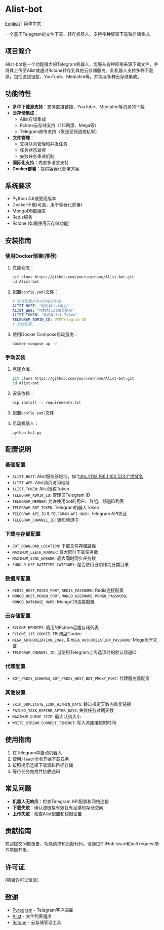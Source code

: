 # Alist-bot

[English](README.en.md) | 简体中文

一个基于Telegram的文件下载、转存机器人，支持多种资源下载和存储集成。

## 项目简介

Alist-bot是一个功能强大的Telegram机器人，能够从各种网络来源下载文件，并将其上传至Alist或通过Rclone转存到其他云存储服务。此机器人支持多种下载源，包括直接链接、YouTube、Mediafire等，并能与多种云存储集成。

## 功能特性

- **多种下载源支持**：支持直接链接、YouTube、Mediafire等资源的下载
- **云存储集成**：
  - Alist存储集成
  - Rclone云存储支持（115网盘、Mega等）
  - Telegram直传支持（发送至频道或私聊）
- **文件管理**：
  - 支持队列管理和并发任务
  - 任务状态监控
  - 失败任务重试机制
- **国际化支持**：内置多语言支持
- **Docker部署**：提供容器化部署方案

## 系统要求

- Python 3.8或更高版本
- Docker环境(可选，用于容器化部署)
- MongoDB数据库
- Redis服务
- Rclone (如需使用云存储功能)

## 安装指南

### 使用Docker部署(推荐)

1. 克隆仓库：
   ```bash
   git clone https://github.com/yourusername/Alist-bot.git
   cd Alist-bot
   ```

2. 配置`config.yaml`文件：
   ```yaml
   # 修改配置文件中的相关参数
   ALIST_HOST: "你的Alist地址"
   ALIST_WEB: "你的Alist网页地址"
   ALIST_TOKEN: "你的Alist Token"
   TELEGRAM_ADMIN_ID: 你的Telegram ID
   # 其他配置...
   ```

3. 使用Docker Compose启动服务：
   ```bash
   docker-compose up -d
   ```

### 手动安装

1. 克隆仓库：
   ```bash
   git clone https://github.com/yourusername/Alist-bot.git
   cd Alist-bot
   ```

2. 安装依赖：
   ```bash
   pip install -r requirements.txt
   ```

3. 配置`config.yaml`文件

4. 启动机器人：
   ```bash
   python bot.py
   ```

## 配置说明

### 基础配置

- `ALIST_HOST`: Alist服务器地址，如"http://192.168.1.100:5244"或域名
- `ALIST_WEB`: Alist网页访问地址
- `ALIST_TOKEN`: Alist授权Token
- `TELEGRAM_ADMIN_ID`: 管理员Telegram ID
- `TELEGRAM_MEMBER`: 允许使用bot的用户、群组、频道ID列表
- `TELEGRAM_BOT_TOKEN`: Telegram机器人Token
- `TELEGRAM_API_ID` & `TELEGRAM_API_HASH`: Telegram API凭证
- `TELEGRAM_CHANNEL_ID`: 通知频道ID

### 下载与存储配置

- `BOT_DOWNLOAD_LOCATION`: 下载文件存储路径
- `MAXIMUM_LEECH_WORKER`: 最大同时下载任务数
- `MAXIMUM_SYNC_WORKER`: 最大同时同步任务数
- `SHOULD_USE_DATETIME_CATEGORY`: 是否使用日期作为分类目录

### 数据库配置

- `REDIS_HOST`, `REDIS_PORT`, `REDIS_PASSWORD`: Redis连接配置
- `MONGO_HOST`, `MONGO_PORT`, `MONGO_USERNAME`, `MONGO_PASSWORD`, `MONGO_DATABASE_NAME`: MongoDB连接配置

### 云存储配置

- `RCLONE_REMOTES`: 启用的Rclone远程存储列表
- `RCLONE_115_COOKIE`: 115网盘Cookie
- `MEGA_AUTHORIZATION_EMAIL` & `MEGA_AUTHORIZATION_PASSWORD`: Mega账号凭证
- `TELEGRAM_CHANNEL_ID`: 当使用Telegram上传选项时的默认频道ID

### 代理配置

- `BOT_PROXY_SCHEMAS`, `BOT_PROXY_HOST`, `BOT_PROXY_PORT`: 代理服务器配置

### 其他设置

- `SKIP_DUPLICATE_LINK_WITHIN_DAYS`: 跳过指定天数内重复链接
- `FAILED_TASK_EXPIRE_AFTER_DAYS`: 失败任务过期天数
- `MAXIMUM_QUEUE_SIZE`: 最大队列大小
- `WRITE_STREAM_CONNECT_TIMEOUT`: 写入流连接超时时间

## 使用指南

1. 在Telegram中启动机器人
2. 使用`/leech`命令开始下载任务
3. 按照提示选择下载源和目标存储
4. 等待任务完成并接收通知

## 常见问题

- **机器人无响应**：检查Telegram API配置和网络连接
- **下载失败**：确认源链接有效且有足够的存储空间
- **上传失败**：检查Alist配置和权限设置

## 贡献指南

欢迎提交问题报告、功能请求和贡献代码。请通过GitHub issue和pull request参与项目开发。

## 许可证

[项目许可证信息]

## 致谢

- [Pyrogram](https://github.com/pyrogram/pyrogram) - Telegram客户端库
- [Alist](https://github.com/alist-org/alist) - 文件列表程序
- [Rclone](https://github.com/rclone/rclone) - 云存储管理工具
